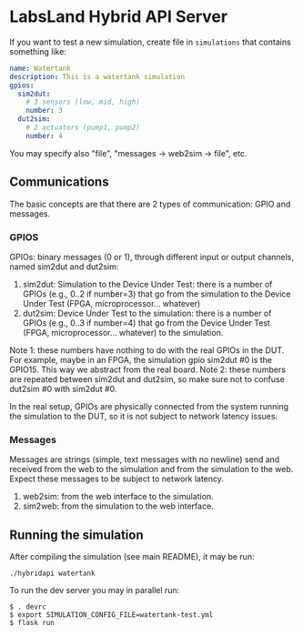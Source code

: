 # LabsLand Hybrid API Server

If you want to test a new simulation, create file in `simulations` that contains something like:

```yaml
name: Watertank
description: This is a watertank simulation
gpios:
  sim2dut:  
    # 3 sensors (low, mid, high)  
    number: 3  
  dut2sim:  
    # 2 actuators (pump1, pump2)  
    number: 4
```

You may specify also "file", "messages -> web2sim -> file", etc.



## Communications

The basic concepts are that there are 2 types of communication: GPIO and messages.

### GPIOS

GPIOs: binary messages (0 or 1), through different input or output channels, named sim2dut and dut2sim:
  1. sim2dut: Simulation to the Device Under Test: there is a number of GPIOs (e.g., 0..2 if number=3) that go from the simulation to the Device Under Test (FPGA, microprocessor... whatever)
  1. dut2sim: Device Under Test to the simulation: there is a number of GPIOs (e.g., 0..3 if number=4) that go from the Device Under Test (FPGA, microprocessor... whatever) to the simulation.

Note 1: these numbers have nothing to do with the real GPIOs in the DUT. For example, maybe in an FPGA, the simulation gpio sim2dut #0 is the GPIO15. This way we abstract from the real board.
Note 2: these numbers are repeated between sim2dut and dut2sim, so make sure not to confuse dut2sim #0 with sim2dut #0.

In the real setup, GPIOs are physically connected from the system running the simulation to the DUT, so it is not subject to network latency issues.

### Messages

Messages are strings (simple, text messages with no newline) send and received from the web to the simulation and from the simulation to the web. Expect these messages to be subject to network latency.

  1. web2sim: from the web interface to the simulation.
  1. sim2web: from the simulation to the web interface.



## Running the simulation

After compiling the simulation (see main README), it may be run:

```
./hybridapi watertank
```

To run the dev server you may in parallel run:

```
$ . devrc
$ export SIMULATION_CONFIG_FILE=watertank-test.yml
$ flask run
```
